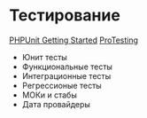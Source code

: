 # Тестирование
[PHPUnit Getting Started](https://phpunit.de/getting-started/phpunit-7.html) 
[ProTesting](http://www.protesting.ru)
- Юнит тесты
- Функциональные тесты
- Интеграционные тесты
- Регрессионые тесты
- МОКи и стабы
- Дата провайдеры
